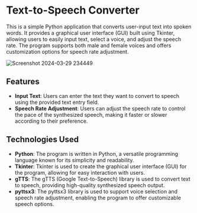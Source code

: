 # Text-to-Speech Converter

This is a simple Python application that converts user-input text into spoken words. It provides a graphical user interface (GUI) built using Tkinter, allowing users to easily input text, select a voice, and adjust the speech rate. The program supports both male and female voices and offers customization options for speech rate adjustment.

![Screenshot 2024-03-29 234449](https://github.com/sandeepnb1/CodeClauseInternship_TextToSpeech/assets/84721143/3b73270e-eca1-40c7-aac2-93980c11a11a)




## Features

- **Input Text**: Users can enter the text they want to convert to speech using the provided text entry field.
- **Speech Rate Adjustment**: Users can adjust the speech rate to control the pace of the synthesized speech, making it faster or slower according to their preference.

## Technologies Used

- **Python**: The program is written in Python, a versatile programming language known for its simplicity and readability.
- **Tkinter**: Tkinter is used to create the graphical user interface (GUI) for the program, allowing for easy interaction with users.
- **gTTS**: The gTTS (Google Text-to-Speech) library is used to convert text to speech, providing high-quality synthesized speech output.
- **pyttsx3**: The pyttsx3 library is used to support voice selection and speech rate adjustment, enabling the program to offer customizable speech options.
